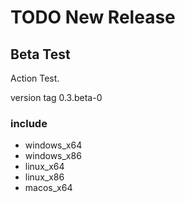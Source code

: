 # TODO New Release

## Beta Test

Action Test.

version tag 0.3.beta-0

### include

- windows_x64
- windows_x86
- linux_x64
- linux_x86
- macos_x64
